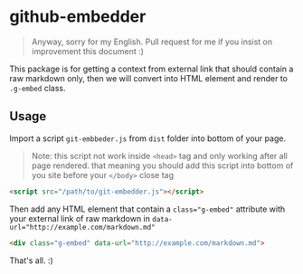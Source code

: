 # github-embedder

> Anyway, sorry for my English. Pull request for me if you insist on improvement this document :)

This package is for getting a context from external link that should contain a raw markdown only, then we will convert into HTML element and render to `.g-embed` class.

## Usage

Import a script `git-embbeder.js` from `dist` folder into bottom of your page. 

> Note: this script not work inside `<head>` tag and only working after all page rendered. that meaning you should add this script into bottom of you site before your `</body>` close tag

```html
<script src="/path/to/git-embedder.js"></script>
```

Then add any HTML element that contain a `class="g-embed"` attribute with your external link of raw markdown in `data-url="http://example.com/markdown.md"`

```html
<div class="g-embed" data-url="http://example.com/markdown.md">
```

That's all. :)